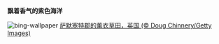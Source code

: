 
**飘着香气的紫色海洋**

![bing-wallpaper](https://www.bing.com/th?id=OHR.SomersetLavender_ZH-CN5823464763_1920x1080.jpg)
[萨默塞特郡的薰衣草田，英国 (© Doug Chinnery/Getty Images)](https://www.bing.com/search?q=%E8%96%B0%E8%A1%A3%E8%8D%89&amp;form=hpcapt&amp;mkt=zh-cn)
  